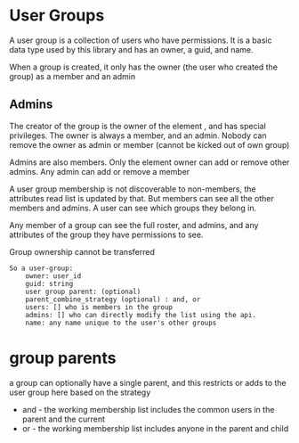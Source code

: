 # User Groups

A user group is a collection of users who have permissions.
It is a basic data type used by this library and has an owner, a guid, and name.

When a group is created, it only has the owner (the user who created the group) as a member and an admin

## Admins

The creator of the group is the owner of the element , and has special privileges.
The owner is always a member, and an admin. Nobody can remove the owner as admin or member (cannot be kicked out of own group)

Admins are also members. Only the element owner can add or remove other admins. Any admin can add or remove a member

A user group membership is not discoverable to non-members, the attributes read list is updated by that. 
But members can see all the other members and admins.
A user can see which groups they belong in.

Any member of a group can see the full roster, and admins, and any attributes of the group they have permissions to see.

Group ownership cannot be transferred


    So a user-group:
        owner: user_id
        guid: string
        user group parent: (optional)
        parent_combine_strategy (optional) : and, or 
        users: [] who is members in the group
        admins: [] who can directly modify the list using the api.
        name: any name unique to the user's other groups


# group parents
a group can optionally have a single parent, and this restricts or adds to the user group here based on the strategy
* and - the working membership list includes the common users in  the parent and the current
* or - the working membership list includes anyone in the parent and child
